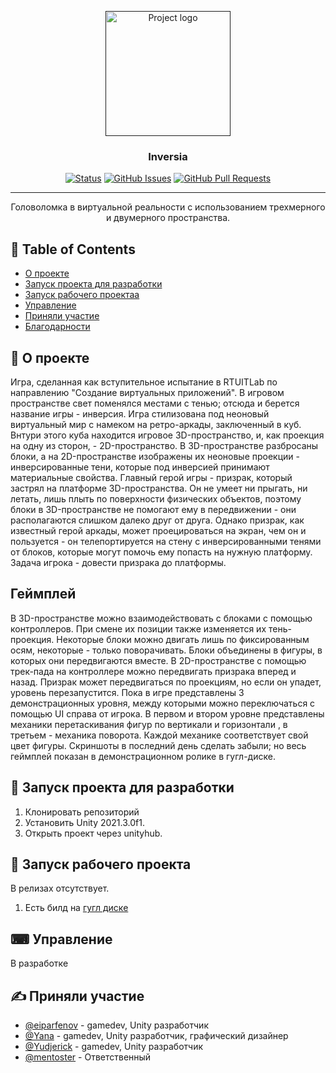 <p align="center">
  <a href="" rel="noopener">
 <img height=200px src="readme_assets/logo.png" alt="Project logo"></a>
</p>

<h3 align="center">Inversia</h3>

<div align="center">

[![Status](https://img.shields.io/badge/status-active-success.svg)]()
[![GitHub Issues](https://img.shields.io/github/issues/RTUITLab/Inversia.svg)](https://github.com/RTUITLab/Inversia/issues)
[![GitHub Pull Requests](https://img.shields.io/github/issues-pr/RTUITLab/Inversia.svg)](https://github.com/RTUITLab/Inversia/pulls)

</div>

---

<p align="center"> Головоломка в виртуальной реальности с использованием трехмерного и двумерного пространства.
</p>

## 📝 Table of Contents

* [О проекте](#about)
* [Запуск проекта для разработки](#getting_started)
* [Запуск рабочего проектаа](#build)
* [Управление](#control)
* [Приняли участие](#authors)
* [Благодарности](#acknowledgement)

## 🧐 О проекте <a name = "about"></a>

Игра, сделанная как вступительное испытание в RTUITLab по направлению "Создание виртуальных приложений".
В игровом пространстве свет поменялся местами с тенью; отсюда и берется название игры - инверсия.
Игра стилизована под неоновый виртуальный мир с намеком на ретро-аркады, заключенный в куб.
Внтури этого куба находится игровое 3D-пространство, и, как проекция на одну из сторон, - 2D-пространство.
В 3D-пространстве разбросаны блоки, а на 2D-пространстве изображены их неоновые проекции - инверсированные тени, которые под инверсией принимают материальные свойства.
Главный герой игры - призрак, который застрял на платформе 3D-пространства. Он не умеет ни прыгать, ни летать, лишь плыть по поверхности физических объектов, поэтому блоки в 3D-пространстве не помогают ему в передвижении - они располагаются слишком далеко друг от друга. Однако призрак, как известный герой аркады, может проецироваться на экран, чем он и пользуется - он телепортируется на стену с инверсированными тенями от блоков, которые могут помочь ему попасть на нужную платформу.
Задача игрока - довести призрака до платформы.

## Геймплей

В 3D-пространстве можно взаимодействовать с блоками с помощью контроллеров. При смене их позиции также изменяется их тень-проекция. Некоторые блоки можно двигать лишь по фиксированным осям, некоторые - только поворачивать. Блоки объединены в фигуры, в которых они передвигаются вместе.
В 2D-пространстве с помощью трек-пада на контроллере можно передвигать призрака вперед и назад. Призрак может передвигаться по проекциям, но если он упадет, уровень перезапустится.
Пока в игре представлены 3 демонстрационных уровня, между которыми можно переключаться с помощью UI справа от игрока.
В первом и втором уровне представлены механики перетаскивания фигур по вертикали и горизонтали , в третьем - механика поворота. Каждой механике соответствует свой цвет фигуры.
Скриншоты в последний день сделать забыли; но весь геймплей показан в демонстрационном ролике в гугл-диске.

<!-- TODO: вставить видео игры -->

## 🔨 Запуск проекта для разработки <a name = "getting_started"></a>

1. Клонировать репозиторий
2. Установить Unity 2021.3.0f1.
3. Открыть проект через unityhub.

## 🏁 Запуск рабочего проекта <a name = "build"></a>

В релизах отсутствует.
1. Есть билд на [гугл диске](https://drive.google.com/drive/folders/1S3JETjcsjNniz6xjcXlpvom9BXt06pB5)
<!-- 1. Открыть [релизы](https://github.com/RTUITLab/Inversia/releases)
2. Разархивировать архив
3. Открыть папку с проект и запустить файл Inversion.exe -->

## ⌨ Управление <a name = "control"></a>

В разработке

## ✍️ Приняли участие <a name = "authors"></a>

* [@eiparfenov](https://github.com/eiparfenov) - gamedev, Unity разработчик
* [@Yana](https://github.com/Delivery-Klad) - gamedev, Unity разработчик, графический дизайнер
* [@Yudjerick](https://vk.com/Yudjerick) - gamedev, Unity разработчик
* [@mentoster](https://github.com/mentoster) - Ответственный
